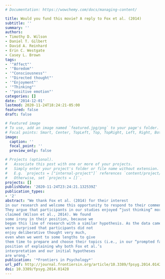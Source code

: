 ```yaml
---
# Documentation: https://wowchemy.com/docs/managing-content/

title: Would you fund this movie? A reply to Fox et al. (2014)
subtitle: ''
summary: ''
authors:
- Timothy D. Wilson
- Daniel T. Gilbert
- David A. Reinhard
- Erin C. Westgate
- Casey L. Brown
tags:
- '"Affect"'
- '"Boredom"'
- '"Consciousness"'
- '"Directed thought"'
- '"Enjoyment"'
- '"Thinking"'
- '"positive emotion"'
categories: []
date: '2014-12-01'
lastmod: 2020-11-24T18:24:21-05:00
featured: false
draft: false

# Featured image
# To use, add an image named `featured.jpg/png` to your page's folder.
# Focal points: Smart, Center, TopLeft, Top, TopRight, Left, Right, BottomLeft, Bottom, BottomRight.
image:
  caption: ''
  focal_point: ''
  preview_only: false

# Projects (optional).
#   Associate this post with one or more of your projects.
#   Simply enter your project's folder or file name without extension.
#   E.g. `projects = ["internal-project"]` references `content/project/deep-learning/index.md`.
#   Otherwise, set `projects = []`.
projects: []
publishDate: '2020-11-24T23:24:21.132539Z'
publication_types:
- '2'
abstract: "We thank Fox et al. (2014) for their interest
in our research and welcome this opportunity to respond to their commentary.
They argue that participants in our studies enjoyed “just thinking” more than we
claimed (Wilson et al., 2014). We found
some irony in their position, because we
began this line of research with a similar hypothesis. As the data came in we
were surprised that participants did not
enjoy deliberative thought very much,
even when we went to some lengths to give
them time to prepare and choose their topics (i.e., in our “prompted fantasy” conditions). We are thus in the rather amusing
position of explaining why both Fox et al.’s
interpretation and our initial hypotheses
are wrong."
publication: '*Frontiers in Psychology*'
url_pdf: http://journal.frontiersin.org/article/10.3389/fpsyg.2014.01428/abstract
doi: 10.3389/fpsyg.2014.01428
---
```

